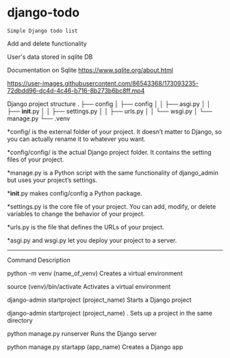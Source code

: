 # django-todo
`Simple Django todo list` 

Add and delete functionality  

User's data stored in sqlite DB 

Documentation on Sqlite 
https://www.sqlite.org/about.html

https://user-images.githubusercontent.com/86543368/173093235-72dbdd96-dc4d-4c46-b716-8b273b6bc8ff.mp4



Django project structure
.
├── config
│   ├── config
│   │   ├── asgi.py
│   │   ├── __init__.py
│   │   ├── settings.py
│   │   ├── urls.py
│   │   └── wsgi.py
│   └── manage.py
└── .venv



*config/ is the external folder of your project. It doesn’t matter to Django, so you can actually rename it to whatever you want.

*config/config/ is the actual Django project folder. It contains the setting files of your project.

*manage.py is a Python script with the same functionality of django_admin but uses your project’s settings.

*__init__.py makes config/config a Python package.

*settings.py is the core file of your project. You can add, modify, or delete variables to change the behavior of your project.

*urls.py is the file that defines the URLs of your project.

*asgi.py and wsgi.py let you deploy your project to a server.

****
Command	Description

python -m venv (name_of_venv)	Creates a virtual environment

source (venv)/bin/activate	Activates a virtual environment

django-admin startproject (project_name)	Starts a Django project

django-admin startproject (project_name) .	Sets up a project in the same directory

python manage.py runserver	Runs the Django server

python manage.py startapp (app_name)	Creates a Django app

 



